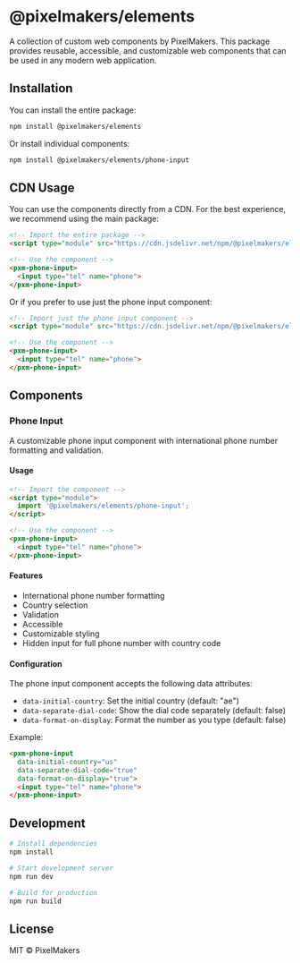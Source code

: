 # @pixelmakers/elements

A collection of custom web components by PixelMakers. This package provides reusable, accessible, and customizable web components that can be used in any modern web application.

## Installation

You can install the entire package:

```bash
npm install @pixelmakers/elements
```

Or install individual components:

```bash
npm install @pixelmakers/elements/phone-input
```

## CDN Usage

You can use the components directly from a CDN. For the best experience, we recommend using the main package:

```html
<!-- Import the entire package -->
<script type="module" src="https://cdn.jsdelivr.net/npm/@pixelmakers/elements@0.1.3/dist/index.js"></script>

<!-- Use the component -->
<pxm-phone-input>
  <input type="tel" name="phone">
</pxm-phone-input>
```

Or if you prefer to use just the phone input component:

```html
<!-- Import just the phone input component -->
<script type="module" src="https://cdn.jsdelivr.net/npm/@pixelmakers/elements@0.1.3/dist/phone-input.js"></script>

<!-- Use the component -->
<pxm-phone-input>
  <input type="tel" name="phone">
</pxm-phone-input>
```

## Components

### Phone Input

A customizable phone input component with international phone number formatting and validation.

#### Usage

```html
<!-- Import the component -->
<script type="module">
  import '@pixelmakers/elements/phone-input';
</script>

<!-- Use the component -->
<pxm-phone-input>
  <input type="tel" name="phone">
</pxm-phone-input>
```

#### Features

- International phone number formatting
- Country selection
- Validation
- Accessible
- Customizable styling
- Hidden input for full phone number with country code

#### Configuration

The phone input component accepts the following data attributes:

- `data-initial-country`: Set the initial country (default: "ae")
- `data-separate-dial-code`: Show the dial code separately (default: false)
- `data-format-on-display`: Format the number as you type (default: false)

Example:

```html
<pxm-phone-input 
  data-initial-country="us"
  data-separate-dial-code="true"
  data-format-on-display="true">
  <input type="tel" name="phone">
</pxm-phone-input>
```

## Development

```bash
# Install dependencies
npm install

# Start development server
npm run dev

# Build for production
npm run build
```

## License

MIT © PixelMakers 